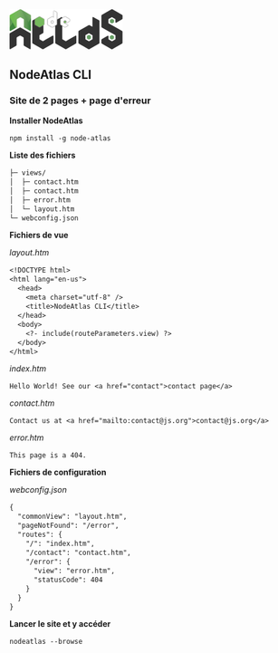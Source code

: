 <img class="logo" src="media/images/min/battles/node-atlas.png" src="NodeAtlas CLI">

<h2>NodeAtlas CLI</h2>

<h3>Site de 2 pages + page d'erreur</h3>

<p><strong>Installer NodeAtlas</strong></p>

<pre><code class="lang-bash">npm install -g node-atlas</code></pre>

<p><strong>Liste des fichiers</strong></p>

<pre><code>├─ views/
│  ├─ contact.htm
│  ├─ contact.htm
│  ├─ error.htm
│  └─ layout.htm
└─ webconfig.json</code></pre>

<p><strong>Fichiers de vue</strong></p>

<p><em>layout.htm</em></p>

<pre><code class="lang-html">&lt;!DOCTYPE html>
&lt;html lang="en-us">
  &lt;head>
    &lt;meta charset="utf-8" />
    &lt;title>NodeAtlas CLI&lt;/title>
  &lt;/head>
  &lt;body>
    &lt;?- include(routeParameters.view) ?>
  &lt;/body>
&lt;/html></code></pre>

<p><em>index.htm</em></p>

<pre><code class="lang-html">Hello World! See our &lt;a href="contact">contact page&lt;/a></code></pre>

<p><em>contact.htm</em></p>

<pre><code class="lang-html">Contact us at &lt;a href="mailto:contact@js.org">contact@js.org&lt;/a></code></pre>

<p><em>error.htm</em></p>

<pre><code class="lang-html">This page is a 404.</code></pre>

<p><strong>Fichiers de configuration</strong></p>

<p><em>webconfig.json</em></p>

<pre><code class="lang-json">{
  "commonView": "layout.htm",
  "pageNotFound": "/error",
  "routes": {
    "/": "index.htm",
    "/contact": "contact.htm",
    "/error": {
      "view": "error.htm",
      "statusCode": 404
    }
  }
}</code></pre>

<p><strong>Lancer le site et y accéder</strong></p>

<pre><code class="lang-bash">nodeatlas --browse</code></pre>